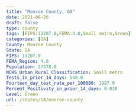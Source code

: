 ```yaml
---
title: "Monroe County, GA"
date: 2021-06-26
draft: false
type: county
tags: [FIPS:13207.0,FEMA:4.0,Small metro,Green]
categories: [GA]
County: Monroe County
State: GA
FIPS: 13207.0
FEMA_Region: 4.0
Population: 27578.0
NCHS_Urban_Rural_Classification: Small metro
Tests_in_prior_14_days: 548.0
Fourteen_day_test_rate_per_100000: 1987.0
Percent_Positivity_in_prior_14_days: 0.038
Level: Green
url: /states/GA/monroe-county
---
```



